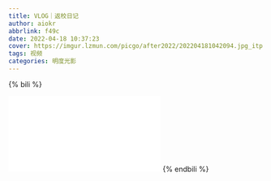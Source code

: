 ```yaml
---
title: VLOG｜返校日记
author: aiokr
abbrlink: f49c
date: 2022-04-18 10:37:23
cover: https://imgur.lzmun.com/picgo/after2022/202204181042094.jpg_itp
tags: 视频
categories: 明度光影
---
```


{% bili %}
 <iframe src="//player.bilibili.com/player.html?aid=638203631&bvid=BV19Y4y1e72C&cid=576909226&page=1" scrolling="no" border="0" frameborder="no" framespacing="0" allowfullscreen="true"> </iframe>
{% endbili %}

